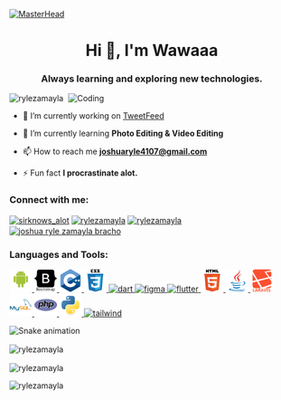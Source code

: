[![MasterHead](https://i.pinimg.com/originals/99/cd/09/99cd0925c516b5d0a740dffd03c3e0df.gif)](https://rishavchanda.io)
<h1 align="center">Hi 👋, I'm Wawaaa</h1>
<h3 align="center">Always learning and exploring new technologies.</h3>
<img align="right" alt="Coding" width="400" src="https://64.media.tumblr.com/c70e8fcdf61a132a873f99db163896a2/tumblr_o48ggtdpJA1sfmahro1_400.gifv">

<p align="left"> <img src="https://komarev.com/ghpvc/?username=rylezamayla&label=Profile%20views&color=0e75b6&style=flat" alt="rylezamayla" /> </p>

- 🔭 I’m currently working on [TweetFeed](https://github.com/RyleZamayla/TweetFeed.git)

- 🌱 I’m currently learning **Photo Editing & Video Editing**

- 📫 How to reach me **joshuaryle4107@gmail.com**

- ⚡ Fun fact **I procrastinate alot.**

<h3 align="left">Connect with me:</h3>
<p align="left">
<a href="https://twitter.com/sirknows_alot" target="blank"><img align="center" src="https://raw.githubusercontent.com/rahuldkjain/github-profile-readme-generator/master/src/images/icons/Social/twitter.svg" alt="sirknows_alot" height="30" width="40" /></a>
<a href="https://fb.com/rylezamayla" target="blank"><img align="center" src="https://raw.githubusercontent.com/rahuldkjain/github-profile-readme-generator/master/src/images/icons/Social/facebook.svg" alt="rylezamayla" height="30" width="40" /></a>
<a href="https://instagram.com/rylezamayla" target="blank"><img align="center" src="https://raw.githubusercontent.com/rahuldkjain/github-profile-readme-generator/master/src/images/icons/Social/instagram.svg" alt="rylezamayla" height="30" width="40" /></a>
<a href="https://www.youtube.com/c/joshua ryle zamayla bracho" target="blank"><img align="center" src="https://raw.githubusercontent.com/rahuldkjain/github-profile-readme-generator/master/src/images/icons/Social/youtube.svg" alt="joshua ryle zamayla bracho" height="30" width="40" /></a>
</p>

<h3 align="left">Languages and Tools:</h3>
<p align="left"> <a href="https://developer.android.com" target="_blank" rel="noreferrer"> <img src="https://raw.githubusercontent.com/devicons/devicon/master/icons/android/android-original-wordmark.svg" alt="android" width="40" height="40"/> </a> <a href="https://getbootstrap.com" target="_blank" rel="noreferrer"> <img src="https://raw.githubusercontent.com/devicons/devicon/master/icons/bootstrap/bootstrap-plain-wordmark.svg" alt="bootstrap" width="40" height="40"/> </a> <a href="https://www.w3schools.com/cpp/" target="_blank" rel="noreferrer"> <img src="https://raw.githubusercontent.com/devicons/devicon/master/icons/cplusplus/cplusplus-original.svg" alt="cplusplus" width="40" height="40"/> </a> <a href="https://www.w3schools.com/css/" target="_blank" rel="noreferrer"> <img src="https://raw.githubusercontent.com/devicons/devicon/master/icons/css3/css3-original-wordmark.svg" alt="css3" width="40" height="40"/> </a> <a href="https://dart.dev" target="_blank" rel="noreferrer"> <img src="https://www.vectorlogo.zone/logos/dartlang/dartlang-icon.svg" alt="dart" width="40" height="40"/> </a> <a href="https://www.figma.com/" target="_blank" rel="noreferrer"> <img src="https://www.vectorlogo.zone/logos/figma/figma-icon.svg" alt="figma" width="40" height="40"/> </a> <a href="https://flutter.dev" target="_blank" rel="noreferrer"> <img src="https://www.vectorlogo.zone/logos/flutterio/flutterio-icon.svg" alt="flutter" width="40" height="40"/> </a> <a href="https://www.w3.org/html/" target="_blank" rel="noreferrer"> <img src="https://raw.githubusercontent.com/devicons/devicon/master/icons/html5/html5-original-wordmark.svg" alt="html5" width="40" height="40"/> </a> <a href="https://www.java.com" target="_blank" rel="noreferrer"> <img src="https://raw.githubusercontent.com/devicons/devicon/master/icons/java/java-original.svg" alt="java" width="40" height="40"/> </a> <a href="https://laravel.com/" target="_blank" rel="noreferrer"> <img src="https://raw.githubusercontent.com/devicons/devicon/master/icons/laravel/laravel-plain-wordmark.svg" alt="laravel" width="40" height="40"/> </a> <a href="https://www.mysql.com/" target="_blank" rel="noreferrer"> <img src="https://raw.githubusercontent.com/devicons/devicon/master/icons/mysql/mysql-original-wordmark.svg" alt="mysql" width="40" height="40"/> </a> <a href="https://www.php.net" target="_blank" rel="noreferrer"> <img src="https://raw.githubusercontent.com/devicons/devicon/master/icons/php/php-original.svg" alt="php" width="40" height="40"/> </a> <a href="https://www.python.org" target="_blank" rel="noreferrer"> <img src="https://raw.githubusercontent.com/devicons/devicon/master/icons/python/python-original.svg" alt="python" width="40" height="40"/> </a> <a href="https://tailwindcss.com/" target="_blank" rel="noreferrer"> <img src="https://www.vectorlogo.zone/logos/tailwindcss/tailwindcss-icon.svg" alt="tailwind" width="40" height="40"/> </a> </p>

![Snake animation](https://github.com/{{rylezamayla}}/{{rylezamayla}}/blob/output/github-contribution-grid-snake.svg)

<p><img align="center" src="https://github-readme-stats.vercel.app/api/top-langs?username=rylezamayla&show_icons=true&locale=en&layout=compact" alt="rylezamayla" /></p>
<p><img align="center" src="https://github-readme-stats.vercel.app/api?username=rylezamayla&show_icons=true&locale=en" alt="rylezamayla" /></p>
<p><img align="left" src="https://github-readme-streak-stats.herokuapp.com/?user=rylezamayla&" alt="rylezamayla" /></p>
